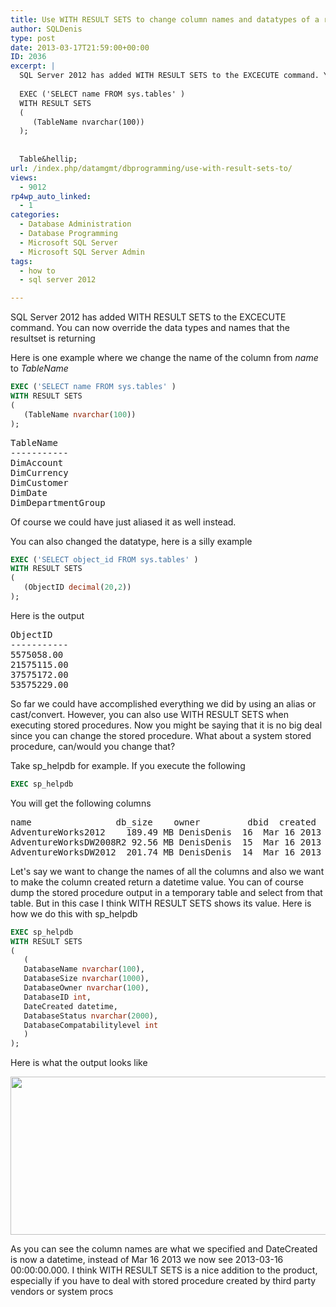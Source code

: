 ```yaml
---
title: Use WITH RESULT SETS to change column names and datatypes of a resultset
author: SQLDenis
type: post
date: 2013-03-17T21:59:00+00:00
ID: 2036
excerpt: |
  SQL Server 2012 has added WITH RESULT SETS to the EXCECUTE command. You can now override the data types and names that the resultset is returning
  
  EXEC ('SELECT name FROM sys.tables' )
  WITH RESULT SETS
  ( 
     (TableName nvarchar(100))
  );
  
  
  Table&hellip;
url: /index.php/datamgmt/dbprogramming/use-with-result-sets-to/
views:
  - 9012
rp4wp_auto_linked:
  - 1
categories:
  - Database Administration
  - Database Programming
  - Microsoft SQL Server
  - Microsoft SQL Server Admin
tags:
  - how to
  - sql server 2012

---
```

SQL Server 2012 has added WITH RESULT SETS to the EXCECUTE command. You can now override the data types and names that the resultset is returning
  
Here is one example where we change the name of the column from _name_ to _TableName_

```sql
EXEC ('SELECT name FROM sys.tables' )
WITH RESULT SETS
( 
   (TableName nvarchar(100))
);
```

<pre>TableName
-----------
DimAccount
DimCurrency
DimCustomer
DimDate
DimDepartmentGroup</pre>

Of course we could have just aliased it as well instead.
  
You can also changed the datatype, here is a silly example

```sql
EXEC ('SELECT object_id FROM sys.tables' )
WITH RESULT SETS
( 
   (ObjectID decimal(20,2))
);
```
Here is the output

<pre>ObjectID
-----------
5575058.00
21575115.00
37575172.00
53575229.00</pre>

So far we could have accomplished everything we did by using an alias or cast/convert. However, you can also use WITH RESULT SETS when executing stored procedures. Now you might be saying that it is no big deal since you can change the stored procedure. What about a system stored procedure, can/would you change that?
  
Take sp_helpdb for example. If you execute the following

```sql
EXEC sp_helpdb
```

You will get the following columns

<pre>name	             db_size	owner	      dbid	created	        status    compatibility_level
AdventureWorks2012    189.49 MB	DenisDenis	16	Mar 16 2013	Status=ONLINE, .....	110
AdventureWorksDW2008R2 92.56 MB	DenisDenis	15	Mar 16 2013	Status=ONLINE.....	100
AdventureWorksDW2012  201.74 MB	DenisDenis	14	Mar 16 2013	Status=ONLINE.....	110</pre>

Let's say we want to change the names of all the columns and also we want to make the column created return a datetime value. You can of course dump the stored procedure output in a temporary table and select from that table. But in this case I think WITH RESULT SETS shows its value. Here is how we do this with sp_helpdb

```sql
EXEC sp_helpdb
WITH RESULT SETS
( 
   (
   DatabaseName nvarchar(100),
   DatabaseSize nvarchar(1000),
   DatabaseOwner nvarchar(100),
   DatabaseID int,
   DateCreated datetime,
   DatabaseStatus nvarchar(2000),
   DatabaseCompatabilitylevel int 
   )
);
```

Here is what the output looks like

<div class="image_block">
  <a href="/wp-content/uploads/blogs/DataMgmt/Denis/SQL2013/sp_helpdb.PNG?mtime=1363564008"><img alt="" src="/wp-content/uploads/blogs/DataMgmt/Denis/SQL2013/sp_helpdb.PNG?mtime=1363564008" width="822" height="253" /></a>
</div>

As you can see the column names are what we specified and DateCreated is now a datetime, instead of Mar 16 2013 we now see 2013-03-16 00:00:00.000. I think WITH RESULT SETS is a nice addition to the product, especially if you have to deal with stored procedure created by third party vendors or system procs